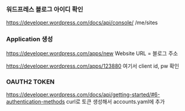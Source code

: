 ### 워드프레스 블로그 아이디 확인

https://developer.wordpress.com/docs/api/console/
/me/sites

### Application 생성

https://developer.wordpress.com/apps/new
Website URL = 블로그 주소

https://developer.wordpress.com/apps/123880
여기서 client id, pw 확인

### OAUTH2 TOKEN

https://developer.wordpress.com/docs/api/getting-started/#6-authentication-methods
curl로 토큰 생성해서 accounts.yaml에 추가

